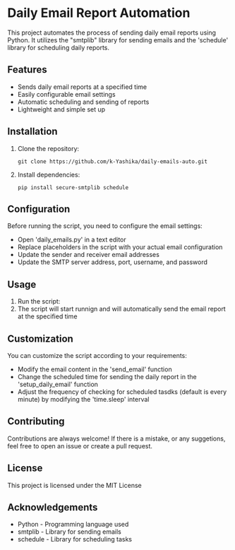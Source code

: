 # Daily Email Report Automation

This project automates the process of sending daily email reports using Python. It utilizes the "smtplib" library for sending emails and the 'schedule' library for scheduling daily reports.

## Features

- Sends daily email reports at a specified time
- Easily configurable email settings
- Automatic scheduling and sending of reports
- Lightweight and simple set up

## Installation

1. Clone the repository:

   ```
   git clone https://github.com/k-Yashika/daily-emails-auto.git
   ```
3. Install dependencies:

   ```
   pip install secure-smtplib schedule
   ```

## Configuration

Before running the script, you need to configure the email settings:
- Open 'daily_emails.py' in a text editor
- Replace placeholders in the script with your actual email configuration
- Update the sender and receiver email addresses
- Update the SMTP server address, port, username, and password

## Usage

1. Run the script:
2. The script will start runnign and will automatically send the email report at the specified time

## Customization

You can customize the script according to your requirements:
- Modify the email content in the 'send_email' function
- Change the scheduled time for sending the daily report in the 'setup_daily_email' function
- Adjust the frequency of checking for scheduled tasdks (default is every minute) by modifying the 'time.sleep' interval

## Contributing

Contributions are always welcome! If there is a mistake, or any suggetions, feel free to open an issue or create a pull request.

## License

This project is licensed under the MIT License

## Acknowledgements

- Python - Programming language used
- smtplib - Library for sending emails
- schedule - Library for scheduling tasks

